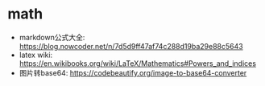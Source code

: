 # math

- markdown公式大全: https://blog.nowcoder.net/n/7d5d9ff47af74c288d19ba29e88c5643
- latex wiki: https://en.wikibooks.org/wiki/LaTeX/Mathematics#Powers_and_indices
- 图片转base64: https://codebeautify.org/image-to-base64-converter